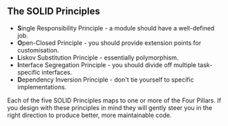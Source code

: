 ## The SOLID Principles

- **S**ingle Responsibility Principle - a module should have a well-defined job.
- **O**pen-Closed Principle - you should provide extension points for customisation.
- **L**iskov Substitution Principle - essentially polymorphism.
- **I**nterface Segregation Principle - you should divide off multiple task-specific interfaces.
- **D**ependency Inversion Principle - don't tie yourself to specific implementations.

Each of the five SOLID Principles maps to one or more of the Four Pillars. If you design with these principles in mind they will gently steer you in the right direction to produce better, more maintainable code. 

